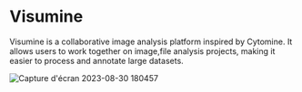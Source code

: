 # Visumine

Visumine is a collaborative image analysis platform inspired by Cytomine. It allows users to work together on image,file analysis projects, making it easier to process and annotate large datasets.

![Capture d'écran 2023-08-30 180457](https://github.com/Badr-Ait-Hammou/stage-front/assets/121731124/2f19b202-0dde-4bef-ace5-fed7b597e117)


